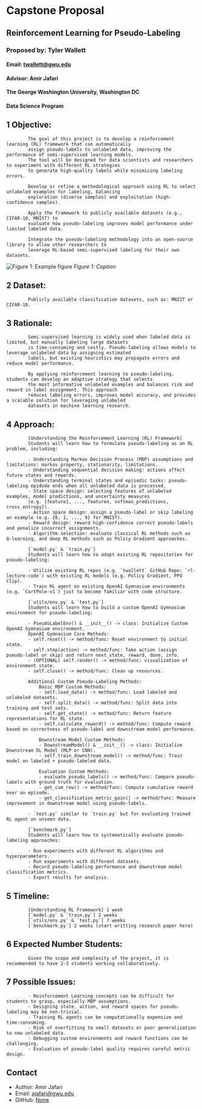 
# Capstone Proposal
## Reinforcement Learning for Pseudo-Labeling
### Proposed by: Tyler Wallett
#### Email: twallett@gwu.edu
#### Advisor: Amir Jafari
#### The George Washington University, Washington DC  
#### Data Science Program


## 1 Objective:  

            The goal of this project is to develop a reinforcement learning (RL) framework that can automatically 
            assign pseudo-labels to unlabeled data, improving the performance of semi-supervised learning models. 
            The tool will be designed for data scientists and researchers to experiment with different RL strategies 
            to generate high-quality labels while minimizing labeling errors. 

            Develop or refine a methodological approach using RL to select unlabeled examples for labeling, balancing 
            exploration (diverse samples) and exploitation (high-confidence samples).   

            Apply the framework to publicly available datasets (e.g., CIFAR-10, MNIST) to 
            evaluate how pseudo-labeling improves model performance under limited labeled data.  

            Integrate the pseudo-labeling methodology into an open-source library to allow other researchers to 
            leverage RL-based semi-supervised labeling for their own datasets.
            

![Figure 1: Example figure](2025_Fall_6.png)
*Figure 1: Caption*

## 2 Dataset:  

            Publicly available classification datasets, such as: MNIST or CIFAR-10.
            

## 3 Rationale:  

            Semi-supervised learning is widely used when labeled data is limited, but manually labeling large datasets 
            is time-consuming and costly. Pseudo-labeling allows models to leverage unlabeled data by assigning estimated 
            labels, but existing heuristics may propagate errors and reduce model performance. 

            By applying reinforcement learning to pseudo-labeling, students can develop an adaptive strategy that selects 
            the most informative unlabeled examples and balances risk and reward in label assignment. This approach 
            reduces labeling errors, improves model accuracy, and provides a scalable solution for leveraging unlabeled 
            datasets in machine learning research.
            

## 4 Approach:  

            [Understanding the Reinforcement Learning (RL) Framework] 
            Students will learn how to formulate pseudo-labeling as an RL problem, including:

            - Understanding Markov Decision Process (MDP) assumptions and limitations: markov property, stationarity, limitations.
            - Understanding sequential decision making: actions affect future states and rewards.
            - Understanding terminal states and episodic tasks: pseudo-labeling epidode ends when all unlabeled data is processed.
            - State space design: selecting features of unlabeled examples, model predictions, and uncertainty measures 
            (e.g. [feature1, ..., featuren, softmax_predictions, cross_entropy]).
            - Action space design: assign a pseudo-label or skip labeling an example (e.g. {0, 1, ..., 9} for MNIST).
            - Reward design: reward high-confidence correct pseudo-labels and penalize incorrect assignments.
            - Algorithm selection: evaluate classical RL methods such as Q-learning, and deep RL methods such as Policy Gradient approaches.

            [`model.py` & `train.py`]
            Students will learn how to adapt existing RL repositories for pseudo-labeling:

            - Utilize existing RL repos (e.g. `twallett` GitHub Repo: `rl-lecture-code`) with existing RL models (e.g. Policy Gradient, PPO Clip).
            - Train RL agent on existing OpenAI Gymnasium environments (e.g. `CartPole-v1`) just to become familiar with code structure.

            [`utils/env.py` & `test.py`]
            Students will learn how to build a custom OpenAI Gymnasium environment for pseudo-labeling:

            - PseudoLabelEnv() & __init__() -> class: Initialize Custom OpenAI Gymnasium environment.
            OpenAI Gymnasium Core Methods:
            - self.reset() -> method/func: Reset environment to initial state.
            - self.step(action) -> method/func: Take action (assign pseudo-label or skip) and return next_state, reward, done, info.
            - (OPTIONAL) self.render() -> method/func: visualization of environment state.
            - self.close() -> method/func: Clean up resources.

            Additional Custom Pseudo-Labeling Methods:
                Basic MDP Custom Methods:
                - self.load_data() -> method/func: Load labeled and unlabeled datasets.
                - self.split_data() -> method/func: Split data into training and test sets.
                - self.get_state() -> method/func: Return feature representations for RL state.
                - self.calculate_reward() -> method/func: Compute reward based on correctness of pseudo-label and downstream model performance.

                Downstream Model Custom Methods:
                - DownstreamModel() & __init__() -> class: Initialize Downstream DL Model (MLP or CNN).
                - self.train_downstream_model() -> method/func: Train model on labeled + pseudo-labeled data.

                Evaluation Custom Methods:
                - evaluate_pseudo_labels() -> method/func: Compare pseudo-labels with ground truth for evaluation.
                - get_cum_rew() -> method/func: Compute cumulative reward over an episode.
                - get_classification_metric_gain() -> method/func: Measure improvement in downstream model using pseudo-labels.

            - `test.py` similar to `train.py` but for evaluating trained RL agent on unseen data.

            [`benchmark.py`]
            Students will learn how to systematically evaluate pseudo-labeling approaches:

            - Run experiments with different RL algorithms and hyperparameters.
            - Run experiments with different datasets.
            - Record pseudo-labeling performance and downstream model classification metrics.
            - Export results for analysis.
            

## 5 Timeline:  

            [Understanding RL Framework] 1 week
            [`model.py` & `train.py`] 2 weeks
            [`utils/env.py` & `test.py`] 7 weeks
            [`benchmark.py`] 2 weeks (start writting research paper here)
            


## 6 Expected Number Students:  

            Given the scope and complexity of the project, it is recommended to have 2-3 students working collaboratively.
            

## 7 Possible Issues:  

            - Reinforcement Learning concepts can be difficult for students to grasp, especially MDP assumptions.  
            - Designing state, action, and reward spaces for pseudo-labeling may be non-trivial.  
            - Training RL agents can be computationally expensive and time-consuming.  
            - Risk of overfitting to small datasets or poor generalization to new unlabeled data.  
            - Debugging custom environments and reward functions can be challenging.  
            - Evaluation of pseudo-label quality requires careful metric design.  
            


## Contact
- Author: Amir Jafari
- Email: [ajafari@gwu.edu](mailto:ajafari@gwu.edu)
- GitHub: [None](https://github.com/None)
